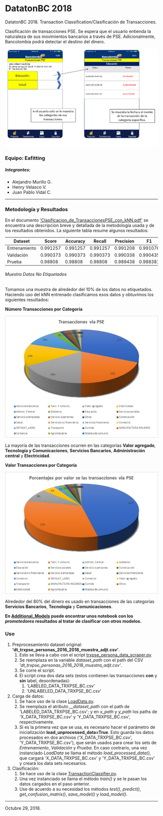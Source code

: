 # DatatonBC 2018
DatatonBC 2018. Transaction Classification/Clasificación de Transacciones.

Clasificación de transacciones PSE.
Se espera que el usuario entienda la naturaleza de sus
movimientos bancarios a través de PSE. Adicionalmente, Bancolombia
podrá detectar el destino del dinero.

![Prototipo App Personas](https://raw.githubusercontent.com/AlejandroMllo/DatatonBC_2018/master/Supporting_Files/App.png)

### Equipo: Eafitting
##### Integrantes:
- Alejandro Murillo G.
- Henry Velasco V.
- Juan Pablo Vidal C.

-----------------------------

### Metodología y Resultados

En el documento ['Clasificacion_de_TransaccionesPSE_con_kNN.pdf'](https://github.com/AlejandroMllo/DatatonBC_2018/blob/master/Clasificacion_de_TransaccionesPSE_con_kNN.pdf) se encuentra
una descripcion breve y detallada de la metodología usada y de los resultados obtenidos. La siguiente
tabla resume algunos resultados:



| Dataset       | Score    | Accuracy | Recall   | Precision | F1       | R^2      | Size
|---------------|----------|----------|----------|-----------|----------|----------| --------
| Entrenamiento | 0.991257 | 0.991257 | 0.991257 | 0.991208  | 0.991076 | 0.984354 | 1'350.000
| Validación    | 0.990373 | 0.990373 | 0.990373 | 0.990338  | 0.990435 | 0.978653 | 75.000
| Prueba        | 0.98808  | 0.98808  | 0.98808  | 0.989438  | 0.988381 | 0.974052 | 75.000

###### Muestra Datos No Etiquetados
Tomamos una muestra de alrededor del 10% de los datos no etiquetados. Haciendo uso del kNN entrenado clasificamos esos datos y obtuvimos los siguientes resultados:

**Número Transacciones por Categoría**

![numero_transacciones](https://github.com/AlejandroMllo/DatatonBC_2018/blob/master/Supporting_Files/kNN_TransaccionPSE.jpeg?raw=true)

La mayoría de las transacciones ocurren en las categorías __Valor agregado__, __Tecnología y Comunicaciones__, __Servicios Bancarios__, __Administración central__ y __Electricidad__.

**Valor Transacciones por Categoría**

![valor_transacciones](https://github.com/AlejandroMllo/DatatonBC_2018/blob/master/Supporting_Files/kNN_ValorTransaccionesPSE.jpeg?raw=true)

Alrededor del 80% del dinero es usado en transacciones de las categorías __Servicios Bancarios__, __Tecnología__ y __Comunicaciones__.


**En [Additional_Models](https://github.com/AlejandroMllo/DatatonBC_2018/tree/master/Additional_Models) puede encontrar unos notebook con los _prometedores_ resultados al tratar de clasificar con otros modelos.**  

### Uso
1. Preprocesamiento dataset original: __'dt_trxpse_personas_2016_2018_muestra_adjt.csv'__.
    1. Esto se lleva a cabo con el script [trxpse_persona_data_scraper.py](https://github.com/AlejandroMllo/DatatonBC_2018/blob/master/Transaction_Classifier/trxpse_persona_data_scraper.py).
    1. Se reemplaza en la variable *dataset_path* con el path del CSV *'dt_trxpse_personas_2016_2018_muestra_adjt.csv'*.
    1. Se corre el script.
    1. El script crea dos data sets (estos contienen las transacciones **con** y **sin** label, desordenadas):
        1. 'LABELED_DATA_TRXPSE_BC.csv'
        1. 'UNLABELED_DATA_TRXPSE_BC.csv'
2. Carga de datos:
    1. Se hace uso de la clase [LoadData.py](https://github.com/AlejandroMllo/DatatonBC_2018/blob/master/Transaction_Classifier/LoadData.py).
    1. Se reemplaza el atributo *__dataset_path* con el path de 'LABELED_DATA_TRXPSE_BC.csv'; y
       en *x_path* y *y_path* los paths de 'X_DATA_TRXPSE_BC.csv' y 'Y_DATA_TRXPSE_BC.csv', respectivamente.
    1. Si es la primera vez que se usa, es necesario hacer el parámetro de inicialización __load_unprocessed_data=True__.
       Esto guarda los datos procesados en dos archivos ('X_DATA_TRXPSE_BC.csv', 'Y_DATA_TRXPSE_BC.csv'),
       que serán usados para crear los sets de *Entrenamiento*, *Validación* y *Prueba*.
       En caso contrario, una vez instanciado *LoadData* se llama el método *load_processed_data()*, que cargará
       'X_DATA_TRXPSE_BC.csv' y 'Y_DATA_TRXPSE_BC.csv' y creará los data sets necesarios.
3. Clasificación:
    1. Se hace uso de la clase [TransactionClassifier.py](https://github.com/AlejandroMllo/DatatonBC_2018/blob/master/Transaction_Classifier/TransactionClassifier.py).
    1. Una vez instanciado se llama el método *train()* y se le pasan los datos
       cargados en el paso anterior.
    1. Use de acuerdo a su necesidad los métodos *test()*, *predict()*, *get_confusion_matrix()*,
       *save_model()* y *load_model()*.
       
----------------------------------

Octubre 29, 2018.
